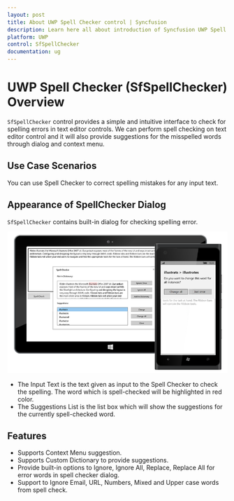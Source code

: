 ```yaml
---
layout: post
title: About UWP Spell Checker control | Syncfusion
description: Learn here all about introduction of Syncfusion UWP Spell Checker (SfSpellChecker) control, its elements and more.
platform: UWP
control: SfSpellChecker
documentation: ug
---
```


# UWP Spell Checker (SfSpellChecker) Overview

`SfSpellChecker` control provides a simple and intuitive interface to check for spelling errors in text editor controls. We can perform spell checking on text editor control and it will also provide suggestions for the misspelled words through dialog and context menu.

## Use Case Scenarios

You can use Spell Checker to correct spelling mistakes for any input text.

## Appearance of SpellChecker Dialog

`SfSpellChecker` contains built-in dialog for checking spelling error.

![overview](overview-images/overview.png)


* The Input Text is the text given as input to the Spell Checker to check the spelling. The word which is spell-checked will be highlighted in red color.
* The Suggestions List is the list box which will show the suggestions for the currently spell-checked word.

## Features

* Supports Context Menu suggestion.
* Supports Custom Dictionary to provide suggestions.
* Provide built-in options to Ignore, Ignore All, Replace, Replace All for error words in spell checker dialog.
* Support to Ignore Email, URL, Numbers, Mixed and Upper case words from spell check.

